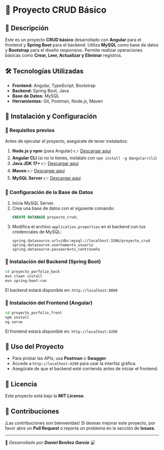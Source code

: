 # 📌 Proyecto CRUD Básico

## 📖 Descripción

Este es un proyecto **CRUD básico** desarrollado con **Angular** para el frontend y **Spring Boot** para el backend. Utiliza **MySQL** como base de datos y **Bootstrap** para el diseño responsivo. Permite realizar operaciones básicas como **Crear, Leer, Actualizar y Eliminar** registros.

## 🛠️ Tecnologías Utilizadas

- **Frontend:** Angular, TypeScript, Bootstrap
- **Backend:** Spring Boot, Java
- **Base de Datos:** MySQL
- **Herramientas:** Git, Postman, Node.js, Maven

## 🚀 Instalación y Configuración

### 🔹 Requisitos previos

Antes de ejecutar el proyecto, asegúrate de tener instalados:

1. **Node.js y npm** (para Angular) 👉 [Descargar aquí](https://nodejs.org/)
2. **Angular CLI** (si no lo tienes, instálalo con `npm install -g @angular/cli`)
3. **Java JDK 17+** 👉 [Descargar aquí](https://www.oracle.com/java/technologies/javase/jdk17-archive-downloads.html)
4. **Maven** 👉 [Descargar aquí](https://maven.apache.org/download.cgi)
5. **MySQL Server** 👉 [Descargar aquí](https://dev.mysql.com/downloads/installer/)

### 🔹 Configuración de la Base de Datos

1. Inicia MySQL Server.
2. Crea una base de datos con el siguiente comando:
   ```sql
   CREATE DATABASE proyecto_crud;
   ```
3. Modifica el archivo `application.properties` en el backend con tus credenciales de MySQL:
   ```properties
   spring.datasource.url=jdbc:mysql://localhost:3306/proyecto_crud
   spring.datasource.username=tu_usuario
   spring.datasource.password=tu_contraseña
   ```

### 🔹 Instalación del Backend (Spring Boot)

```bash
cd proyecto_porfolio_back
mvn clean install
mvn spring-boot:run
```

El backend estará disponible en: `http://localhost:8080`

### 🔹 Instalación del Frontend (Angular)

```bash
cd proyecto_porfolio_front
npm install
ng serve
```

El frontend estará disponible en: `http://localhost:4200`

## 📌 Uso del Proyecto

- Para probar las APIs, usa **Postman** o **Swagger**.
- Accede a `http://localhost:4200` para usar la interfaz gráfica.
- Asegúrate de que el backend esté corriendo antes de iniciar el frontend.

## 📜 Licencia

Este proyecto está bajo la **MIT License**.

## 🤝 Contribuciones

¡Las contribuciones son bienvenidas! Si deseas mejorar este proyecto, por favor abre un **Pull Request** o reporta un problema en la sección de **Issues**.

---

📌 *Desarrollado por **Daniel Benítez García** 💻*
